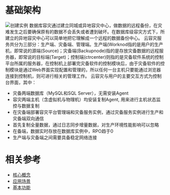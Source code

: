 # 基础架构
![创建实例](../../../../image/JD-Cloud-DRS/jiagou.jpg)
  数据库容灾通过建立同城或异地容灾中心，做数据的远程备份，在灾难发生之后要确保原有的数据不会丢失或者遭到破坏。在数据库级容灾方式下，所建立的异地容灾中心可以简单地把它理解成一个远程的数据备份中心。
  云容灾服务共分为三部分：生产端、灾备端、管理端。生产端(Worknod指的是用户的生产机，即常说的源端(Source)；灾备端(Backupnode)指的是存放灾备数据的远程服务器，即常说的目标端(Target)；控制端(ctrcenter)则指的是灾备软件系统的控制平台所属的服务器，在控制机上部署完灾备软件的控制模块后，由于灾备软件的控制模块是通过Web界面实现配置和管理的，所以任何一台主机只要能通过浏览器连接到控制机，则可进行相关的管理工作。
  云容灾与用户的主要交互方式为控制台界面，其中：
 - 灾备两端数据库（MySQL和SQL Server），无需安装Agent
 - 容灾两端主机（含虚拟机与物理机）均安装复制Agent, 用来进行主机状态监控与数据复制
 - 在灾备端部署容灾平台管理端和灾备服务实例，通过灾备服务实例进行生产和灾备端双向通信
 - 首先复制全量数据，通过日志同步增量数据，对生产环境性能影响可以忽略
 - 在备端，数据实时存放在数据库实例中，RPO趋于0
 - 生产端与灾备端之间需要具备稳定网络连接


# 相关参考
- [核心概念](Core-Concepts.md)
- [应用场景](Application-Scenarios.md)
- [基本功能](Features.md)

